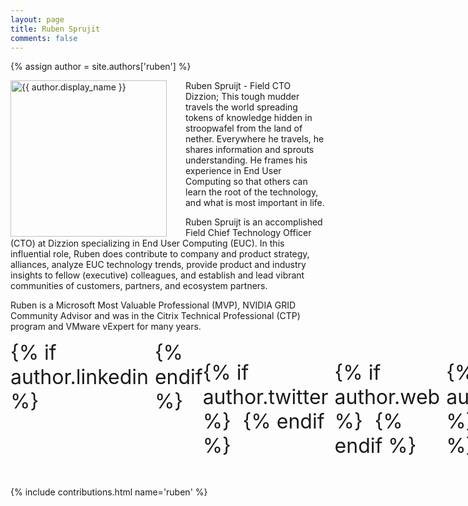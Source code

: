 ```yaml
---
layout: page
title: Ruben Sprujit
comments: false
---
```

{% assign author = site.authors['ruben'] %}

<img style="float: left; width: 250px; margin-right: 30px;" src="{{ site.url }}{{ author.picture | relative_url }}" alt="{{ author.display_name }}">Ruben Spruijt - Field CTO Dizzion; This tough mudder travels the world spreading tokens of knowledge hidden in stroopwafel from the land of nether.
Everywhere he travels, he shares information and sprouts understanding.
He frames his experience in End User Computing so that others can learn the root of the technology, and what is most important in life.

Ruben Spruijt is an accomplished Field Chief Technology Officer (CTO) at Dizzion specializing in End User Computing (EUC). In this influential role, Ruben does contribute to company and product strategy, alliances, analyze EUC technology trends, provide product and industry insights to fellow (executive) colleagues, and establish and lead vibrant communities of customers, partners, and ecosystem partners.

Ruben is a Microsoft Most Valuable Professional (MVP), NVIDIA GRID Community Advisor and was in the Citrix Technical Professional (CTP) program and VMware vExpert for many years.

<div style="display: inline-flex; font-size: 32px;">
{% if author.linkedin %}
<a style="padding: 5px;" href="{{author.linkedin}}" target="_blank"><i class="ion ion-logo-linkedin"></i></a>
{% endif %}

{% if author.twitter %}
<a style="padding: 5px;" href="{{author.twitter}}" target="_blank"><i class="ion ion-logo-twitter"></i></a>
{% endif %}

{% if author.web %}
<a style="padding: 5px;" href="{{author.web}}" target="_blank"><i class="ion ion-logo-wordpress"></i></a>
{% endif %}

{% if author.github %}
<a style="padding: 5px;" href="{{author.github}}" target="_blank"><i class="ion ion-logo-github"></i></a>
{% endif %}

{% if author.reddit %}
<a style="padding: 5px;" href="{{author.reddit}}" target="_blank"><i class="ion ion-logo-reddit"></i></a>
{% endif %}
</div>


{% include contributions.html name='ruben' %}
